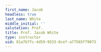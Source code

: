 ```yaml
---
first_name: Jacob
headless: true
last_name: White
middle_initial: ''
salutation: Prof.
title: Prof. Jacob White
type: instructor
uid: 81a7b7fc-4d59-9533-8cef-a77565f79073
---
```

